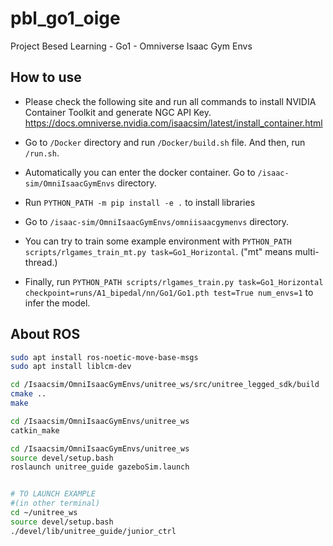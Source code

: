 # pbl_go1_oige
Project Besed Learning - Go1 - Omniverse Isaac Gym Envs

## How to use  
- Please check the following site and run all commands to install NVIDIA Container Toolkit and generate NGC API Key.  
https://docs.omniverse.nvidia.com/isaacsim/latest/install_container.html

- Go to ```/Docker``` directory and run ```/Docker/build.sh``` file. And then, run ```/run.sh```.

- Automatically you can enter the docker container. Go to ```/isaac-sim/OmniIsaacGymEnvs``` directory.

- Run ```PYTHON_PATH -m pip install -e .``` to install libraries

- Go to ```/isaac-sim/OmniIsaacGymEnvs/omniisaacgymenvs``` directory.

- You can try to train some example environment with ```PYTHON_PATH scripts/rlgames_train_mt.py task=Go1_Horizontal```. ("mt" means multi-thread.)

- Finally, run ```PYTHON_PATH scripts/rlgames_train.py task=Go1_Horizontal checkpoint=runs/A1_bipedal/nn/Go1/Go1.pth test=True num_envs=1``` to infer the model.

## About ROS
```bash
sudo apt install ros-noetic-move-base-msgs
sudo apt install liblcm-dev

cd /Isaacsim/OmniIsaacGymEnvs/unitree_ws/src/unitree_legged_sdk/build
cmake ..
make

cd /Isaacsim/OmniIsaacGymEnvs/unitree_ws
catkin_make

cd /Isaacsim/OmniIsaacGymEnvs/unitree_ws
source devel/setup.bash
roslaunch unitree_guide gazeboSim.launch


# TO LAUNCH EXAMPLE
#(in other terminal)
cd ~/unitree_ws
source devel/setup.bash
./devel/lib/unitree_guide/junior_ctrl

```
